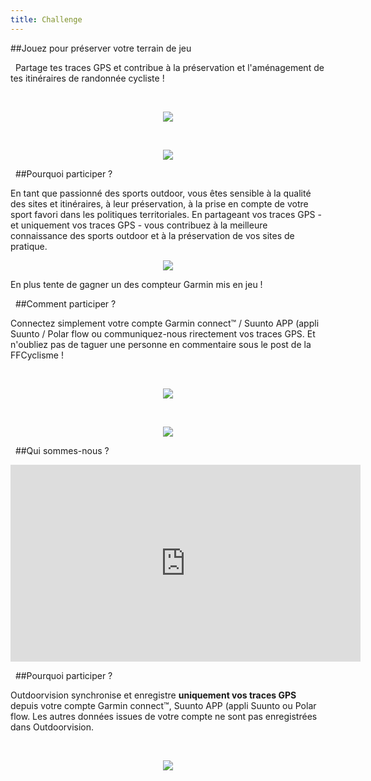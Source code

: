 ```yaml
---
title: Challenge
---
```


##Jouez pour préserver votre terrain de jeu


&nbsp;
Partage tes traces GPS et contribue  à la préservation et l'aménagement de tes itinéraires de randonnée cycliste !

&nbsp;
<p align="center">
  <a href="https://staging-auth.outdoorvision.fr/auth/realms/PRNSN/protocol/openid-connect/registrations?client_id=back1-outdoorgeovision-prnsn&response_type=code&redirect_uri=https://staging-back.outdoorvision.fr/auth/done/&scope=openid">
   <img src="/medias/test-challenge-FFC-bouton.jpg">
</a>
</p>


&nbsp;
<p align="center">
  <img src="/medias/test-challenge-FFC-01.jpg">
</p>


&nbsp;
##Pourquoi participer ?

En tant que passionné des sports outdoor, vous êtes sensible à la qualité des sites et itinéraires, à leur préservation, à la prise en compte de votre sport favori dans les politiques territoriales. En partageant vos traces GPS - et uniquement vos traces GPS - vous contribuez à la meilleure connaissance des sports outdoor et à la préservation de vos sites de pratique.  

<p align="center">
  <img src="/medias/test-challenge-FFC-02.jpg">
</p>

En plus tente de gagner un des compteur Garmin mis en jeu !


&nbsp;
##Comment participer ?

Connectez simplement votre compte Garmin connect™ / Suunto APP (appli Suunto / Polar flow ou communiquez-nous rirectement vos traces GPS. Et n'oubliez pas de taguer une personne en commentaire sous le post de la FFCyclisme !


&nbsp;
<p align="center">
  <img src="/medias/logo-band.png">
</p>  


&nbsp;
<p align="center">
  <a href="https://staging-auth.outdoorvision.fr/auth/realms/PRNSN/protocol/openid-connect/registrations?client_id=back1-outdoorgeovision-prnsn&response_type=code&redirect_uri=https://staging-back.outdoorvision.fr/auth/done/&scope=openid">
   <img src="/medias/test-challenge-FFC-bouton.jpg">
</a>
</p>


&nbsp;
##Qui sommes-nous ?

<p align="center">
<iframe width="560" height="315" src="https://www.youtube.com/embed/Sua7VDlhBs4" title="YouTube video player" frameborder="0" allow="accelerometer; autoplay; clipboard-write; encrypted-media; gyroscope; picture-in-picture" allowfullscreen></iframe>
</p>


&nbsp;
##Pourquoi participer ?

Outdoorvision synchronise et enregistre **uniquement vos traces GPS** depuis votre compte Garmin connect™, Suunto APP (appli Suunto ou Polar flow. Les autres données issues de votre compte ne sont pas enregistrées dans Outdoorvision.


&nbsp;
<p align="center">
  <a href="https://staging-auth.outdoorvision.fr/auth/realms/PRNSN/protocol/openid-connect/registrations?client_id=back1-outdoorgeovision-prnsn&response_type=code&redirect_uri=https://staging-back.outdoorvision.fr/auth/done/&scope=openid">
   <img src="/medias/test-challenge-FFC-bouton.jpg">
</a>
</p>  


&nbsp;
